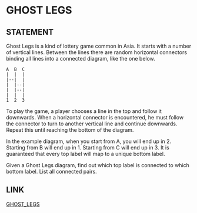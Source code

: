 # GHOST LEGS

## STATEMENT

Ghost Legs is a kind of lottery game common in Asia. It starts with a number of
vertical lines. Between the lines there are random horizontal connectors binding
all lines into a connected diagram, like the one below.

```
A  B  C
|  |  |
|--|  |
|  |--|
|  |--|
|  |  |
1  2  3
```

To play the game, a player chooses a line in the top and follow it
downwards. When a horizontal connector is encountered, he must follow the
connector to turn to another vertical line and continue downwards. Repeat this
until reaching the bottom of the diagram.

In the example diagram, when you start from A, you will end up in 2. Starting
from B will end up in 1. Starting from C will end up in 3. It is guaranteed that
every top label will map to a unique bottom label.

Given a Ghost Legs diagram, find out which top label is connected to which
bottom label. List all connected pairs.

## LINK

[GHOST_LEGS](https://www.codingame.com/training/easy/ghost-legs)
